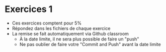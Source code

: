 # Exercices 1

+ Ces exercices comptent pour 5%
+ Répondez dans les fichiers de chaque exercice
+ La remise se fait automatiquement via Github classroom
  + À la date limite, il ne sera plus possible de faire un "push"
  + Ne pas oublier de faire votre "Commit and Push" avant la date limite




